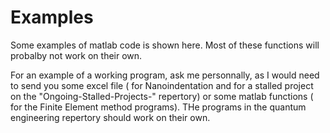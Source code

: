 # Examples


Some examples of matlab code is shown here. Most of these functions will probalby not work on their own. 

For an example of a working program, ask me personnally, as I would need to send you some excel file ( for Nanoindentation and for a stalled project on the "Ongoing-Stalled-Projects-" repertory) or some matlab functions ( for the Finite Element method programs). THe programs in the quantum engineering repertory should work on their own. 
